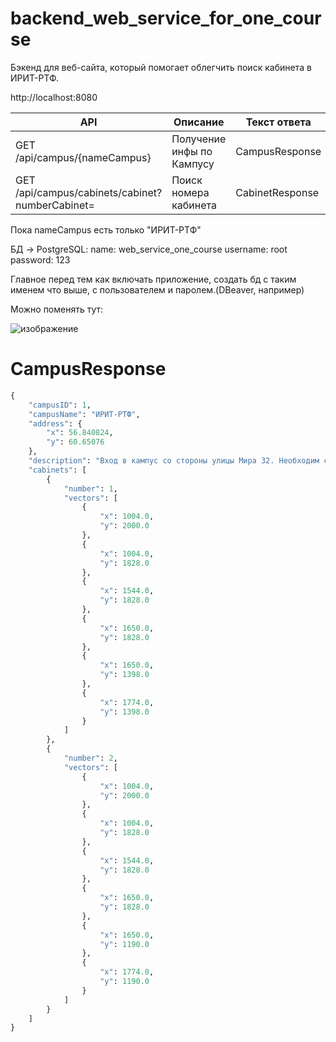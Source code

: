 # backend_web_service_for_one_course
Бэкенд для веб-сайта, который помогает облегчить поиск кабинета в ИРИТ-РТФ. 

http://localhost:8080

| API | Описание | Текст ответа |
| --- | -------- | ------------ |
| GET /api/campus/{nameCampus} | Получение инфы по Кампусу | CampusResponse |
| GET /api/campus/cabinets/cabinet?numberCabinet= | Поиск номера кабинета | CabinetResponse |

Пока nameCampus есть только "ИРИТ-РТФ"

БД -> PostgreSQL:
  name: web_service_one_course
  username: root
  password: 123

Главное перед тем как включать приложение, создать бд с таким именем что выше, с пользователем и паролем.(DBeaver, например)

Можно поменять тут:

![изображение](https://github.com/YaEtoTui/backend_web_service_for_one_course/assets/102538132/d9e2a15c-e437-47a8-ab92-389bfc91c4f7)


# CampusResponse

```py
{
    "campusID": 1,
    "campusName": "ИРИТ-РТФ",
    "address": {
        "x": 56.840824,
        "y": 60.65076
    },
    "description": "Вход в кампус со стороны улицы Мира 32. Необходим студенческий и пропуск",
    "cabinets": [
        {
            "number": 1,
            "vectors": [
                {
                    "x": 1004.0,
                    "y": 2000.0
                },
                {
                    "x": 1004.0,
                    "y": 1828.0
                },
                {
                    "x": 1544.0,
                    "y": 1828.0
                },
                {
                    "x": 1650.0,
                    "y": 1828.0
                },
                {
                    "x": 1650.0,
                    "y": 1398.0
                },
                {
                    "x": 1774.0,
                    "y": 1398.0
                }
            ]
        },
        {
            "number": 2,
            "vectors": [
                {
                    "x": 1004.0,
                    "y": 2000.0
                },
                {
                    "x": 1004.0,
                    "y": 1828.0
                },
                {
                    "x": 1544.0,
                    "y": 1828.0
                },
                {
                    "x": 1650.0,
                    "y": 1828.0
                },
                {
                    "x": 1650.0,
                    "y": 1190.0
                },
                {
                    "x": 1774.0,
                    "y": 1190.0
                }
            ]
        }
    ]
}
```
